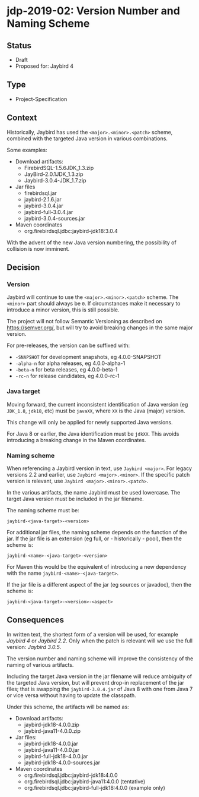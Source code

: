 # jdp-2019-02: Version Number and Naming Scheme

## Status

- Draft
- Proposed for: Jaybird 4

## Type

- Project-Specification

## Context

Historically, Jaybird has used the `<major>.<minor>.<patch>` scheme, combined 
with the targeted Java version in various combinations.

Some examples:

- Download artifacts:
  - FirebirdSQL-1.5.6JDK_1.3.zip
  - JayBird-2.0.1JDK_1.3.zip
  - Jaybird-3.0.4-JDK_1.7.zip
- Jar files
  - firebirdsql.jar
  - jaybird-2.1.6.jar
  - jaybird-3.0.4.jar
  - jaybird-full-3.0.4.jar
  - jaybird-3.0.4-sources.jar
- Maven coordinates
  - org.firebirdsql.jdbc:jaybird-jdk18:3.0.4

With the advent of the new Java version numbering, the possibility of collision
is now imminent.

## Decision

### Version

Jaybird will continue to use the `<major>.<minor>.<patch>` scheme. The `<minor>`
part should always be `0`. If circumstances make it necessary to introduce a
minor version, this is still possible.

The project will not follow Semantic Versioning as described 
on https://semver.org/, but will try to avoid breaking changes in the same major 
version.

For pre-releases, the version can be suffixed with:

- `-SNAPSHOT` for development snapshots, eg 4.0.0-SNAPSHOT
- `-alpha-n` for alpha releases, eg 4.0.0-alpha-1
- `-beta-n` for beta releases, eg 4.0.0-beta-1
- `-rc-n` for release candidates, eg 4.0.0-rc-1

### Java target

Moving forward, the current inconsistent identification of Java version (eg 
`JDK_1.8`, `jdk18`, etc) must be `javaXX`, where `XX` is the Java (major) 
version.

This change will only be applied for newly supported Java versions.

For Java 8 or earlier, the Java identification must be `jdkXX`. This avoids
introducing a breaking change in the Maven coordinates.

### Naming scheme

When referencing a Jaybird version in text, use `Jaybird <major>`. For legacy
versions 2.2 and earlier, use `Jaybird <major>.<minor>`. If the specific patch
version is relevant, use `Jaybird <major>.<minor>.<patch>`.

In the various artifacts, the name Jaybird must be used lowercase. The target
Java version must be included in the jar filename.

The naming scheme must be:

    jaybird-<java-target>-<version>
    
For additional jar files, the naming scheme depends on the function of the jar.
If the jar file is an extension (eg full, or - historically - pool), then the 
scheme is:

    jaybird-<name>-<java-target>-<version>

For Maven this would be the equivalent of introducing a new dependency with the 
name `jaybird-<name>-<java-target>`.

If the jar file is a different aspect of the jar (eg sources or javadoc), then
the scheme is:

    jaybird-<java-target>-<version>-<aspect>

## Consequences

In written text, the shortest form of a version will be used, for example 
_Jaybird 4_ or _Jaybird 2.2_. Only when the patch is relevant will we use the 
full version: _Jaybird 3.0.5_.

The version number and naming scheme will improve the consistency of the naming 
of various artifacts.

Including the target Java version in the jar filename will reduce ambiguity of 
the targeted Java version, but will prevent drop-in replacement of the jar files; 
that is swapping the `jaybird-3.0.4.jar` of Java 8 with one from Java 7 or vice 
versa without having to update the classpath.

Under this scheme, the artifacts will be named as:

- Download artifacts:
  - jaybird-jdk18-4.0.0.zip
  - jaybird-java11-4.0.0.zip
- Jar files:
  - jaybird-jdk18-4.0.0.jar
  - jaybird-java11-4.0.0.jar
  - jaybird-full-jdk18-4.0.0.jar
  - jaybird-jdk18-4.0.0-sources.jar
- Maven coordinates
  - org.firebirdsql.jdbc:jaybird-jdk18:4.0.0
  - org.firebirdsql.jdbc:jaybird-java11:4.0.0 (tentative)
  - org.firebirdsql.jdbc:jaybird-full-jdk18:4.0.0 (example only)
 